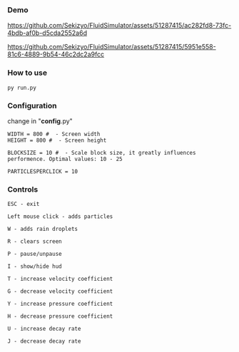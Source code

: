 
### Demo


https://github.com/Sekizyo/FluidSimulator/assets/51287415/ac282fd8-73fc-4bdb-af0b-d5cda2552a6d

https://github.com/Sekizyo/FluidSimulator/assets/51287415/5951e558-81c6-4889-9b54-46c2dc2a9fcc



### How to use

    py run.py
    
### Configuration

change in "__config__.py"

    WIDTH = 800 #  - Screen width
    HEIGHT = 800 #  - Screen height

    BLOCKSIZE = 10 #  - Scale block size, it greatly influences performence. Optimal values: 10 - 25

    PARTICLESPERCLICK = 10

### Controls
    ESC - exit

    Left mouse click - adds particles

    W - adds rain droplets

    R - clears screen

    P - pause/unpause

    I - show/hide hud
    
    T - increase velocity coefficient

    G - decrease velocity coefficient 

    Y - increase pressure coefficient

    H - decrease pressure coefficient 

    U - increase decay rate

    J - decrease decay rate 

